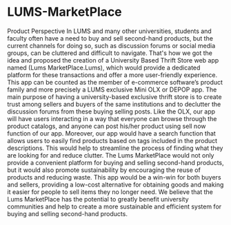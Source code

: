 # LUMS-MarketPlace
Product Perspective
In LUMS and many other universities, students and faculty often have a need to buy and sell second-hand products, but the current channels for doing so, such as discussion forums or social media groups, can be cluttered and difficult to navigate. That's how we got the idea and proposed the creation of a University Based Thrift Store web app named (Lums MarketPlace.Lums), which would provide a dedicated platform for these transactions and offer a more user-friendly experience.
This app can be counted as the member of e-commerce software’s product family and more precisely a LUMS exclusive Mini OLX or DEPOP app. The main purpose of having a university-based exclusive thrift store is to create trust among sellers and buyers of the same institutions and to declutter the discussion forums from these buying selling posts.
Like the OLX, our app will have users interacting in a way that everyone can browse through the product catalogs, and anyone can post his/her product using sell now function of our app. Moreover, our app would have a search function that allows users to easily find products based on tags included in the product descriptions. This would help to streamline the process of finding what they are looking for and reduce clutter. The Lums MarketPlace would not only provide a convenient platform for buying and selling second-hand products, but it would also promote sustainability by encouraging the reuse of products and reducing waste. This app would be a win-win for both buyers and sellers, providing a low-cost alternative for obtaining goods and making it easier for people to sell items they no longer need.
We believe that the Lums MarketPlace has the potential to greatly benefit university communities and help to create a more sustainable and efficient system for buying and selling second-hand products.



